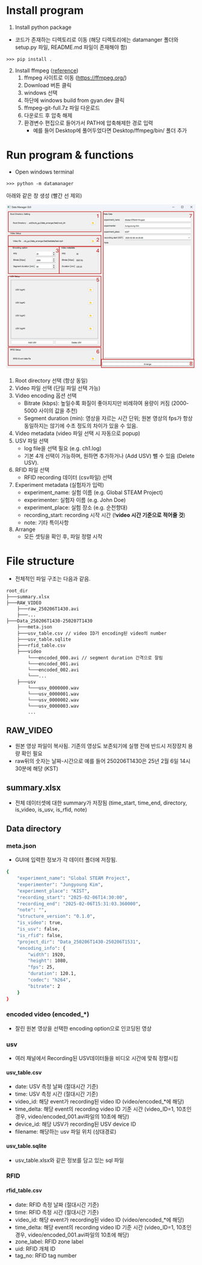 # Install program
1. Install python package
- 코드가 존재하는 디렉토리로 이동 (해당 디렉토리에는 datamanger 폴더와 setup.py 파일, README.md 파일이 존재해야 함)
```
>>> pip install .
```

2. Install ffmpeg ([reference](https://angelplayer.tistory.com/351))
    1) ffmpeg 사이트로 이동 (https://ffmpeg.org/)
    2) Download 버튼 클릭
    3) windows 선택
    4) 하단에 windows build from gyan.dev 클릭
    5) ffmpeg-git-full.7z 파일 다운로드
    6) 다운로드 후 압축 해제 
    6) 환경변수 편집으로 들어가서 PATH에 압축해제한 경로 입력
        - 예를 들어 Desktop에 풀어두었다면 Desktop/ffmpeg/bin/ 폴더 추가

# Run program & functions
- Open windows terminal
```
>>> python -m datamanager
```
아래와 같은 창 생성 (빨간 선 제외)

![GUI MAIN](figures/gui_functions.png)

1) Root directory 선택 (항상 동일)
2) Video 파일 선택 (단일 파일 선택 가능)
3) Video encoding 옵션 선택
    - Bitrate (kbps): 높일수록 화질이 좋아지지만 비례햐여 용량이 커짐 (2000-5000 사이의 값을 추천)
    - Segment duration (min): 영상을 자르는 시간 단위; 원본 영상의 fps가 항상 동일하지는 않기에 수초 정도의 차이가 있을 수 있음.
4) Video metadata (video 파일 선택 시 자동으로 popup)
5) USV 파일 선택
    - log file을 선택 필요 (e.g. ch1.log)
    - 기본 4개 선택이 가능하며, 원하면 추가하거나 (Add USV) 뺄 수 있음 (Delete USV).
6) RFID 파일 선택
    - RFID recording 데이터 (csv파일) 선택
7) Experiment metadata (실험자가 입력)
    - experiment_name: 실험 이름 (e.g. Global STEAM Project)
    - experimenter: 실험자 이름 (e.g. John Doe)
    - experiment_place: 실험 장소 (e.g. 순천향대)
    - recording_start: recording 시작 시간 (!**video 시간 기준으로 적어줄 것**)
    - note: 기타 특이사항
8) Arrange
    - 모든 셋팅을 확인 후, 파일 정렬 시작


# File structure
- 전체적인 파일 구조는 다음과 같음.
```tree
root_dir
├───summary.xlsx
├───RAW_VIDEO
    ├───raw_250206T1430.avi
    ├───...
├───Data_250206T1430-250207T1430
    ├───meta.json
    ├───usv_table.csv // video ID가 encoding된 video의 number
    ├───usv_table.sqlite
    ├───rfid_table.csv
    ├───video
        └───encoded_000.avi // segment duration 간격으로 잘림
        └───encoded_001.avi    
        └───encoded_002.avi    
        └───...
    ├───usv
        └───usv_0000000.wav
        └───usv_0000001.wav
        └───usv_0000002.wav
        └───usv_0000003.wav
        ...
```

## RAW_VIDEO
- 원본 영상 파일이 복사됨. 기존의 영상도 보존되기에 실행 전에 반드시 저장장치 용량 확인 필요
- raw뒤의 숫자는 날짜-시간으로 예를 들어 250206T1430은 25년 2월 6일 14시 30분에 해당 (KST)

## summary.xlsx
- 전체 데이터셋에 대한 summary가 저장됨 (time_start, time_end, directory, is_video, is_usv, is_rfid, note)

## Data directory
### meta.json
- GUI에 입력한 정보가 각 데이터 폴더에 저장됨.

```bash
{
    "experiment_name": "Global STEAM Project",
    "experimenter": "Jungyoung Kim",
    "experiment_place": "KIST",
    "recording_start": "2025-02-06T14:30:00",
    "recording_end": "2025-02-06T15:31:03.360000",
    "note": "",
    "structure_version": "0.1.0",
    "is_video": true,
    "is_usv": false,
    "is_rfid": false,
    "project_dir": "Data_250206T1430-250206T1531",
    "encoding_info": {
        "width": 1920,
        "height": 1080,
        "fps": 25,
        "duration": 120.1,
        "codec": "h264",
        "bitrate": 2
    }
}
```

### encoded video (encoded_*)
- 잘린 원본 영상을 선택한 encoding option으로 인코딩된 영상

### usv
- 여러 채널에서 Recording된 USV데이터들을 비디오 시간에 맞춰 정렬시킴
#### usv_table.csv
- date: USV 측정 날짜 (절대시간 기준)
- time: USV 측정 시간 (절대시간 기준)
- video_id: 해당 event가 recording된 video ID (video/encoded_*에 해당)
- time_delta: 해당 event의 recording video ID 기준 시간 (video_ID=1, 10초인 경우, video/encoded_001.avi파일의 10초에 해당)
- device_id: 해당 USV가 recording된 USV device ID
- filename: 해당하는 usv 파일 위치 (상대경로)
#### usv_table.sqlite
- usv_table.xlsx와 같은 정보를 담고 있는 sql 파일

### RFID
#### rfid_table.csv
- date: RFID 측정 날짜 (절대시간 기준)
- time: RFID 측정 시간 (절대시간 기준)
- video_id: 해당 event가 recording된 video ID (video/encoded_*에 해당)
- time_delta: 해당 event의 recording video ID 기준 시간 (video_ID=1, 10초인 경우, video/encoded_001.avi파일의 10초에 해당)
- zone_label: RFID zone label
- uid: RFID 개체 ID
- tag_no: RFID tag number